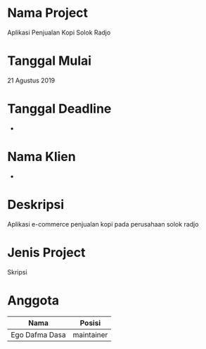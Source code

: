# Nama Project
Aplikasi Penjualan Kopi Solok Radjo

# Tanggal Mulai
21 Agustus 2019

# Tanggal Deadline
-

# Nama Klien
-

# Deskripsi
Aplikasi e-commerce penjualan kopi pada perusahaan solok radjo

# Jenis Project 
Skripsi

# Anggota 
| Nama | Posisi |
| ------ | ------ |
| Ego Dafma Dasa | maintainer |
